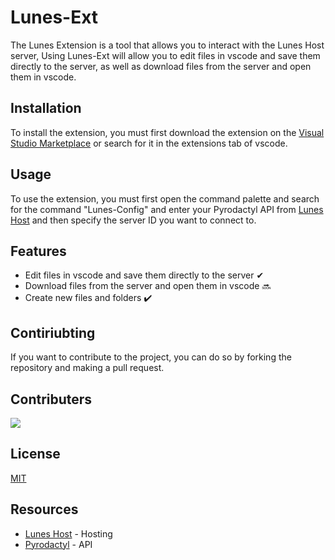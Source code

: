 # Lunes-Ext
The Lunes Extension is a tool that allows you to interact with the Lunes Host server, Using Lunes-Ext will allow you to edit files in vscode and save them directly to the server, as well as download files from the server and open them in vscode.

## Installation
To install the extension, you must first download the extension on the [Visual Studio Marketplace](https://marketplace.visualstudio.com/) or search for it in the extensions tab of vscode.

## Usage
To use the extension, you must first open the command palette and search for the command "Lunes-Config" and enter your Pyrodactyl API from [Lunes Host](https://ctrl.lunes.host/) and then specify the server ID you want to connect to.

## Features
- Edit files in vscode and save them directly to the server ✔
- Download files from the server and open them in vscode 🔜
- Create new files and folders ✔️

## Contiriubting
If you want to contribute to the project, you can do so by forking the repository and making a pull request.

## Contributers
<img src="https://contributors-img.web.app/image?repo=ItsNotAlexy/Lunes-ext">

## License
[MIT](https://choosealicense.com/licenses/mit/)

## Resources
- [Lunes Host](https://ctrl.lunes.host/) - Hosting
- [Pyrodactyl](https://pyrodactyl.com/) - API
